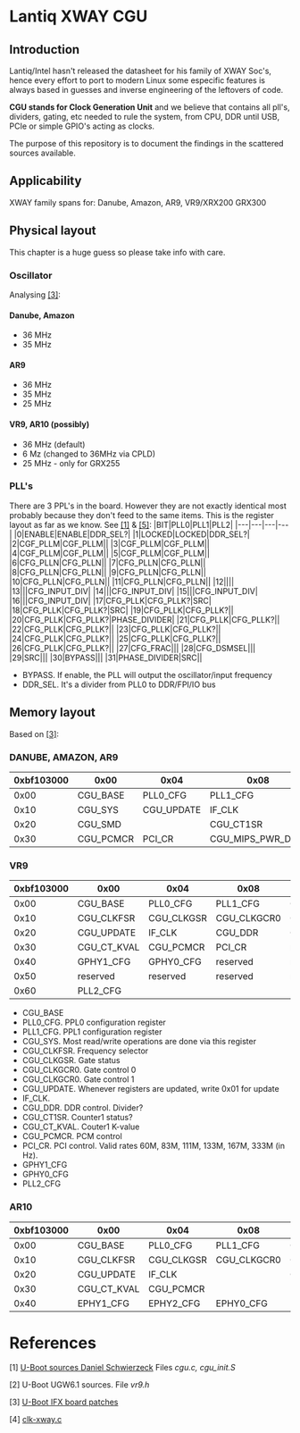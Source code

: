 # Lantiq XWAY CGU

## Introduction
Lantiq/Intel hasn't released the datasheet for his family of XWAY Soc's, hence every effort to port to modern Linux some especific features is always based in guesses and inverse engineering of the leftovers of code.

**CGU stands for Clock Generation Unit** and we believe that contains all pll's, dividers, gating, etc needed to rule the system, from CPU, DDR until USB, PCIe or simple GPIO's acting as clocks.

The purpose of this repository is to document the findings in the scattered sources available.

## Applicability
XWAY family spans for: Danube, Amazon, AR9, VR9/XRX200 GRX300

## Physical layout
This chapter is a huge guess so please take info with care.
### Oscillator
Analysing [[3]](#References):

#### Danube, Amazon
* 36 MHz
* 35 MHz

#### AR9
* 36 MHz
* 35 MHz
* 25 MHz

#### VR9, AR10 (possibly)
* 36 MHz (default)
* 6 Mz (changed to 36MHz via CPLD)
* 25 MHz - only for GRX255
### PLL's
There are 3 PPL's in the board. However they are not exactly identical most probably because they don't feed to the same items.
This is the register layout as far as we know. See [[1]](#References) & [[5]](#References):
|BIT|PLL0|PLL1|PLL2|
|---|---|---|---|
|0|ENABLE|ENABLE|DDR_SEL?|
|1|LOCKED|LOCKED|DDR_SEL?|
|2|CGF_PLLM|CGF_PLLM||
|3|CGF_PLLM|CGF_PLLM||
|4|CGF_PLLM|CGF_PLLM||
|5|CGF_PLLM|CGF_PLLM||
|6|CFG_PLLN|CFG_PLLN||
|7|CFG_PLLN|CFG_PLLN||
|8|CFG_PLLN|CFG_PLLN||
|9|CFG_PLLN|CFG_PLLN||
|10|CFG_PLLN|CFG_PLLN||
|11|CFG_PLLN|CFG_PLLN||
|12||||
|13|||CFG_INPUT_DIV|
|14|||CFG_INPUT_DIV|
|15|||CFG_INPUT_DIV|
|16|||CFG_INPUT_DIV|
|17|CFG_PLLK|CFG_PLLK?|SRC|
|18|CFG_PLLK|CFG_PLLK?|SRC|
|19|CFG_PLLK|CFG_PLLK?||
|20|CFG_PLLK|CFG_PLLK?|PHASE_DIVIDER|
|21|CFG_PLLK|CFG_PLLK?||
|22|CFG_PLLK|CFG_PLLK?||
|23|CFG_PLLK|CFG_PLLK?||
|24|CFG_PLLK|CFG_PLLK?||
|25|CFG_PLLK|CFG_PLLK?||
|26|CFG_PLLK|CFG_PLLK?||
|27|CFG_FRAC|||
|28|CFG_DSMSEL|||
|29|SRC|||
|30|BYPASS|||
|31|PHASE_DIVIDER|SRC||

* BYPASS. If enable, the PLL will output the oscillator/input frequency
* DDR_SEL. It's a divider from PLL0 to DDR/FPI/IO bus

## Memory layout
Based on [[3]](#References):

### DANUBE, AMAZON, AR9

|0xbf103000|0x00|0x04|0x08|0x0c|
|---|---|---|---|---|
|0x00|CGU_BASE|PLL0_CFG|PLL1_CFG|PLL2_CFG|
|0x10|CGU_SYS|CGU_UPDATE|IF_CLK|CGU_OSC_CTRL |
|0x20|CGU_SMD||CGU_CT1SR|CGU_CT2SR|
|0x30|CGU_PCMCR|PCI_CR|CGU_MIPS_PWR_DWN |CLK_MEASURE|

### VR9

|0xbf103000|0x00|0x04|0x08|0x0c|
|---|---|---|---|---|
|0x00|CGU_BASE|PLL0_CFG|PLL1_CFG|CGU_SYS|
|0x10|CGU_CLKFSR|CGU_CLKGSR|CGU_CLKGCR0|CGU_CLKGCR1|
|0x20|CGU_UPDATE|IF_CLK|CGU_DDR|CGU_CT1SR|
|0x30|CGU_CT_KVAL|CGU_PCMCR|PCI_CR|reserved1|
|0x40|GPHY1_CFG|GPHY0_CFG|reserved|reserved|
|0x50|reserved|reserved|reserved|reserved|
|0x60|PLL2_CFG| | | |

* CGU_BASE
* PLL0_CFG. PPL0 configuration register
* PLL1_CFG. PPL1 configuration register
* CGU_SYS. Most read/write operations are done via this register
* CGU_CLKFSR. Frequency selector
* CGU_CLKGSR. Gate status
* CGU_CLKGCR0. Gate control 0
* CGU_CLKGCR0. Gate control 1
* CGU_UPDATE. Whenever registers are updated, write 0x01 for update
* IF_CLK.
* CGU_DDR. DDR control. Divider?
* CGU_CT1SR. Counter1 status?
* CGU_CT_KVAL. Couter1 K-value
* CGU_PCMCR. PCM control
* PCI_CR. PCI control. Valid rates 60M, 83M, 111M, 133M, 167M, 333M (in Hz).
* GPHY1_CFG
* GPHY0_CFG
* PLL2_CFG

### AR10

|0xbf103000|0x00|0x04|0x08|0x0c|
|---|---|---|---|---|
|0x00|CGU_BASE|PLL0_CFG|PLL1_CFG|CGU_SYS|
|0x10|CGU_CLKFSR|CGU_CLKGSR|CGU_CLKGCR0|CGU_CLKGCR1|
|0x20|CGU_UPDATE|IF_CLK||CGU_CT1SR|
|0x30|CGU_CT_KVAL|CGU_PCMCR|||
|0x40|EPHY1_CFG|EPHY2_CFG|EPHY0_CFG||

# References
[1] [U-Boot sources Daniel Schwierzeck](https://github.com/danielschwierzeck/u-boot-lantiq/tree/openwrt/v2013.10/arch/mips/cpu/mips32/vrx200) Files *cgu.c, cgu_init.S*

[2] U-Boot UGW6.1 sources. File *vr9.h*

[3] [U-Boot IFX board patches](https://github.com/uwehermann/easybox-904-lte-firmware/blob/master/package/infineon-utilities/feeds/ifx_feeds_uboot/open_uboot/patches/)

[4] [clk-xway.c](https://github.com/Cl3Kener/UBER-M/blob/master/arch/mips/lantiq/xway/clk-xway.c) 
